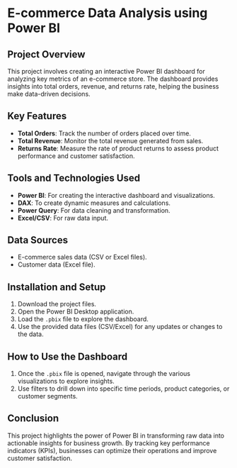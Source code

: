 # E-commerce Data Analysis using Power BI

## Project Overview
This project involves creating an interactive Power BI dashboard for analyzing key metrics of an e-commerce store. The dashboard provides insights into total orders, revenue, and returns rate, helping the business make data-driven decisions.

## Key Features
- **Total Orders**: Track the number of orders placed over time.
- **Total Revenue**: Monitor the total revenue generated from sales.
- **Returns Rate**: Measure the rate of product returns to assess product performance and customer satisfaction.

## Tools and Technologies Used
- **Power BI**: For creating the interactive dashboard and visualizations.
- **DAX**: To create dynamic measures and calculations.
- **Power Query**: For data cleaning and transformation.
- **Excel/CSV**: For raw data input.

## Data Sources
- E-commerce sales data (CSV or Excel files).
- Customer data (Excel file).

## Installation and Setup
1. Download the project files.
2. Open the Power BI Desktop application.
3. Load the `.pbix` file to explore the dashboard.
4. Use the provided data files (CSV/Excel) for any updates or changes to the data.

## How to Use the Dashboard
1. Once the `.pbix` file is opened, navigate through the various visualizations to explore insights.
2. Use filters to drill down into specific time periods, product categories, or customer segments.
   
## Conclusion
This project highlights the power of Power BI in transforming raw data into actionable insights for business growth. By tracking key performance indicators (KPIs), businesses can optimize their operations and improve customer satisfaction.
